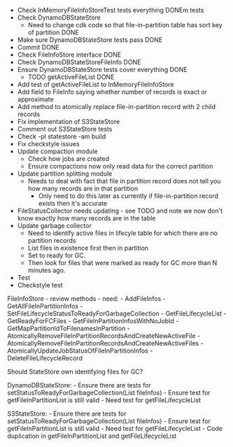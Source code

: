 

- Check InMemoryFileInfoStoreTest tests everything DONEm tests
- Check DynamoDBStateStore
    - Need to change cdk code so that file-in-partition table has sort key of partition DONE
- Make sure DynamoDBStateStore tests pass DONE
- Commit DONE
- Check FileInfoStore interface DONE
- Check DynamoDBStateStoreFileInfo DONE
- Ensure DynamoDBStateStore tests cover everything DONE
    - TODO getActiveFileList DONE
- Add test of getActiveFileList to InMemoryFileInfoStore
- Add field to FileInfo saying whether number of records is exact or approximate
- Add method to atomically replace file-in-partition record with 2 child records
- Fix implementation of S3StateStore
- Comment out S3StateStore tests
- Check -pl statestore -am build
- Fix checkstyle issues
- Update compaction module
    - Check how jobs are created
    - Ensure compactions now only read data for the correct partition
- Update partition splitting module
    - Needs to deal with fact that file in partition record does not tell you how many records are in that partition
        - Only need to do this later as currently if file-in-partition record exists then it's accurate
- FileStatusCollector needs updating - see TODO and note we now don't know exactly how many records are in the table
- Update garbage collector
    - Need to identify active files in lifecyle table for which there are no partition records
    - List files in existence first then in partition
    - Set to ready for GC.
    - Then look for files that were marked as ready for GC more than N minutes ago.
- Test
- Checkstyle test

FileInfoStore - review methods - need:
    - AddFileInfos
    - GetAllFileInPartitionInfos
    - SetFileLifecycleStatusToReadyForGarbageCollection
    - GetFileLifecycleList
    - GetReadyForFCFiles
    - GetFileInPartitionInfosWithNoJobId
    - GetMapPartitionIdToFilenamesInPartition
    - AtomicallyRemoveFileInPartitionRecordsAndCreateNewActiveFile
    - AtomicallyRemoveFileInPartitionRecordsAndCreateNewActiveFiles
    - AtomicallyUpdateJobStatusOfFileInPartitionInfos
    - DeleteFileLifecycleRecord

Should StateStore own identifying files for GC?

DynamoDBStateStore:
    - Ensure there are tests for setStatusToReadyForGarbageCollection(List<FileInfo> fileInfos)
    - Ensure test for getFileInPartitionList is still valid
    - Need test for getFileLifecycleList

S3StateStore:
    - Ensure there are tests for setStatusToReadyForGarbageCollection(List<FileInfo> fileInfos)
    - Ensure test for getFileInPartitionList is still valid
    - Need test for getFileLifecycleList
    - Code duplication in getFileInPartitionList and getFileLifecycleList
